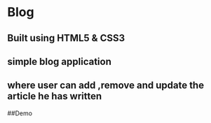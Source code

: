 # Blog
## Built using HTML5 & CSS3

## simple blog application 
## where user can add ,remove and update the article he has written

##Demo
